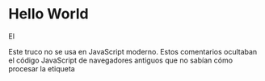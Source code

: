 # Hello World

El <script> tag contiene código JavaScript que se ejecuta automáticamente cuando el navegador procesa la etiqueta.

Marcado moderno
La etiqueta <script> tiene algunos atributos que son raramente usados hoy en día pero que todavía se pueden encontrar en el código antiguo:

El atributo type: <script type=...>
El antiguo estándar HTML, HTML4, requería que un script tuviera un tipo. Normalmente era type="texto/javascript". Ya no es necesario. Además, el moderno estándar HTML, HTML5, cambió totalmente el significado de este atributo. Ahora, se puede utilizar para módulos JavaScript. Pero ese es un tema avanzado; hablaremos de los módulos en otra parte del tutorial.

El atributo de idioma: <Lenguaje de script=...>
Este atributo estaba destinado a mostrar el lenguaje del script. Este atributo ya no tiene sentido porque JavaScript es el lenguaje por defecto. No hay necesidad de usarla.

Comentarios antes y después de los scripts.
En libros y guías realmente antiguos, puedes encontrar comentarios dentro de <script> tags, como este:

<script type="text/javascript"><!-- --
    ...
//----></script>
Este truco no se usa en JavaScript moderno. Estos comentarios ocultaban el código JavaScript de navegadores antiguos que no sabían cómo procesar la etiqueta <script>. Dado que los navegadores lanzados en los últimos 15 años no tienen este problema, este tipo de comentario puede ayudarle a identificar código realmente antiguo.